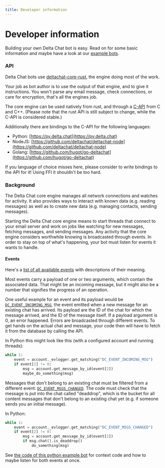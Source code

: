 ```yaml
---
title: Developer information
---
```


# Developer information

Building your own Delta Chat bot is easy.
Read on for some basic information and maybe have a look at our [example bots](howto.html#bots).

### API

Delta Chat bots use [deltachat-core-rust](https://github.com/deltachat/deltachat-core-rust), the engine doing most of the work.

Your job as bot author is to use the output of that engine, and to give it instructions. You won't parse any email message, check connections, or care for encryption, that's all the engines job.

The core engine can be used natively from rust, and through a [C-API](https://c.delta.chat) from C and C++. (Please note that the rust API is still subject to change, while the C-API is considered stable.)

Additionally there are bindings to the C-API for the following languages:
* Python: [https://py.delta.chat](https://py.delta.chat)
* NodeJS: [https://github.com/deltachat/deltachat-node](https://github.com/deltachat/deltachat-node)
* Golang: [https://github.com/hugot/go-deltachat](https://github.com/hugot/go-deltachat)

If you language of choice misses here, please consider to write bindings to the API for it! Using FFI it shouldn't be too hard.


### Background

The Delta Chat core engine manages all network connections and watches for activity.
It also provides ways to interact with known data (e.g. reading messages) as well as to create new data (e.g. managing contacts, sending messages).

Starting the Delta Chat core engine means to start threads that connect to your email server and work on jobs like watching for new messages, fetching messages, and sending messages.
Any activity that the core engine considers worthwhile knowing is broadcasted through events.
In order to stay on top of what's happening, your bot must listen for events it wants to handle.

#### Events

Here's a [list of all available events](https://c.delta.chat/group__DC__EVENT.html) with descriptions of their meaning.

Most events carry a payload of one or two arguments, which contain the associated data. That might be an incoming message, but it might also be a number that signifies the progress of an operation.

One useful example for an event and its payload would be [`DC_EVENT_INCOMING_MSG`](https://c.delta.chat/group__DC__EVENT.html#ga3f0831ca83189879a2f224b424d8b58f), the event emitted when a new message for an existing chat has arrived.
Its payload are the ID of the chat for which the message arrived, and the ID of the message itself.
If a payload argument is 0, an error happened. Errors are broadcasted through different events.
To get hands on the actual chat and message, your code then will have to fetch it from the database by calling the API.

In Python this might look like this (with a configured account and running threads):
```python
while 1:
    event = account._evlogger.get_matching("DC_EVENT_INCOMING_MSG")
    if event[2] != 0:
        msg = account.get_message_by_id(event[2])
        maybe_do_something(msg)
```

Messages that don't belong to an existing chat must be filtered from a different event: [`DC_EVENT_MSGS_CHANGED`](https://c.delta.chat/group__DC__EVENT.html#ga0f52cdaad70dd24f7540abda6193cc2d). The code must check that the message is put into the chat called "deaddrop", which is the bucket for all content messages that don't belong to an existing chat yet (e.g. if someone sends you an initial message).

In Python:

```python
while 1:
    event = account._evlogger.get_matching("DC_EVENT_MSGS_CHANGED")
    if event[2] != 0:
        msg = account.get_message_by_id(event[2])
        if msg.chat().is_deaddrop()
            do_something(msg)
```

See [the code of this python example bot](https://github.com/deltachat-bot/deltabot/blob/master/src/deltabot/cmdline.py#L110) for context code and how to maybe listen for both events at once.
